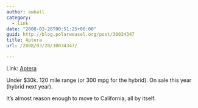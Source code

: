 ```yaml
---
author: awball
category:
  - link
date: "2008-03-28T00:51:25+00:00"
guid: http://blog.polarweasel.org/post/30034347
title: Aptera
url: /2008/03/28/30034347/

---
```

Link: [Aptera](http://www.aptera.com/)

Under $30k. 120 mile range (or 300 mpg for the hybrid). On sale this year (hybrid next year).  

It’s almost reason enough to move to California, all by itself.
